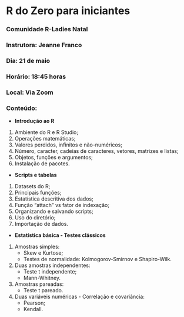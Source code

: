 # R do Zero para iniciantes 

### Comunidade R-Ladies Natal
### Instrutora: Jeanne Franco
### Dia: 21 de maio
### Horário: 18:45 horas
### Local: Via Zoom

### Conteúdo:

- **Introdução ao R**
1. Ambiente do R e R Studio;
2. Operações matemáticas;
3. Valores perdidos, infinitos e não-numéricos;
4. Número, caracter, cadeias de caracteres, vetores, matrizes e listas;
5. Objetos, funções e argumentos;
6. Instalação de pacotes.

- **Scripts e tabelas**
1. Datasets do R;
2. Principais funções;
3. Estatística descritiva dos dados;
4. Função “attach” vs fator de indexação;
5. Organizando e salvando scripts;
6. Uso do diretório;
7. Importação de dados.

- **Estatística básica - Testes clássicos**
1. Amostras simples:
      - Skew e Kurtose;
      - Testes de normalidade: Kolmogorov-Smirnov e Shapiro-Wilk.
2. Duas amostras independentes:
      - Teste t independente;
      - Mann-Whitney.
3. Amostras pareadas:
      - Teste t pareado.
4. Duas variáveis numéricas - Correlação e covariância:
      - Pearson;
      - Kendall.
